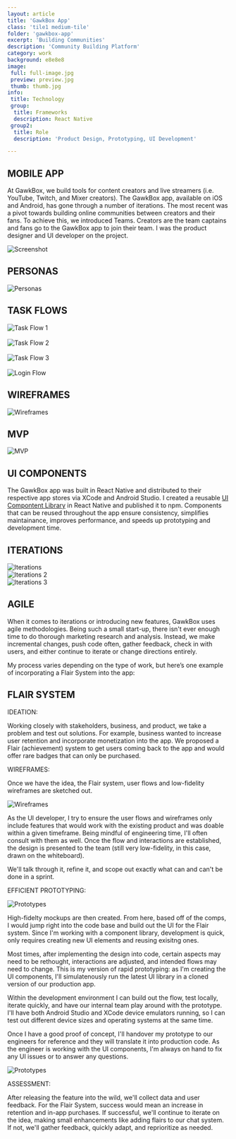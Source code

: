 ```yaml
---
layout: article
title: 'GawkBox App'
class: 'tile1 medium-tile'
folder: 'gawkbox-app'
excerpt: 'Building Communities'
description: 'Community Building Platform'
category: work
background: e8e8e8
image:
 full: full-image.jpg
 preview: preview.jpg
 thumb: thumb.jpg
info:
 title: Technology
 group: 
  title: Frameworks
  description: React Native
 group2: 
  title: Role
  description: 'Product Design, Prototyping, UI Development'

---
```


## MOBILE APP
At GawkBox, we build tools for content creators and live streamers (i.e. YouTube, Twitch, and Mixer creators). The GawkBox app, available on iOS and Android, has gone through a number of iterations. The most recent was a pivot towards building online communities between creators and their fans. To achieve this, we introduced Teams. Creators are the team captains and fans go to the GawkBox app to join their team. I was the product designer and UI developer on the project. 

 <!-- TEXT -->

<div class="screenshot-container">
	<img srcset="/assets/images/work/{{page.folder}}/preview@2x.jpg 1089w, /assets/images/work/{{page.folder}}/preview.jpg 768w" src="/assets/images/work/{{page.folder}}/preview.jpg" alt="Screenshot" />
</div>

## PERSONAS

<div class="screenshot-container no-border">
	<img srcset="/assets/images/work/{{page.folder}}/process-1@2x.jpg 1089w, /assets/images/work/{{page.folder}}/process-1.jpg 768w" src="/assets/images/work/{{page.folder}}/process-1.jpg" alt="Personas" />
</div>

## TASK FLOWS

<div class="screenshot-container no-border">
	<img srcset="/assets/images/work/{{page.folder}}/process-2@2x.jpg 1089w, /assets/images/work/{{page.folder}}/process-2.jpg 768w" src="/assets/images/work/{{page.folder}}/process-2.jpg" alt="Task Flow 1" />
</div>
<br/>

<div class="screenshot-container no-border">
	<img srcset="/assets/images/work/{{page.folder}}/process-3@2x.jpg 1089w, /assets/images/work/{{page.folder}}/process-3.jpg 768w" src="/assets/images/work/{{page.folder}}/process-3.jpg" alt="Task Flow 2" />
</div>
<br/>

<div class="screenshot-container no-border">
	<img srcset="/assets/images/work/{{page.folder}}/process-4@2x.jpg 1089w, /assets/images/work/{{page.folder}}/process-4.jpg 768w" src="/assets/images/work/{{page.folder}}/process-4.jpg" alt="Task Flow 3" />
</div>
<br/>

<!-- <div class="screenshot-container no-border">
	<img srcset="/assets/images/work/{{page.folder}}/process-5@2x.jpg 1089w, /assets/images/work/{{page.folder}}/process-5.jpg 768w" src="/assets/images/work/{{page.folder}}/process-5.jpg" alt="Task Flow 4" />
</div>  -->

<div class="screenshot-container no-border">
	<img srcset="/assets/images/work/{{page.folder}}/process-9@2x.jpg 1089w, /assets/images/work/{{page.folder}}/process-9.jpg 768w" src="/assets/images/work/{{page.folder}}/process-9.jpg" alt="Login Flow" />
</div>

## WIREFRAMES

<div class="screenshot-container no-border">
	<img srcset="/assets/images/work/{{page.folder}}/process-10@2x.jpg 1089w, /assets/images/work/{{page.folder}}/process-10.jpg 768w" src="/assets/images/work/{{page.folder}}/process-10.jpg" alt="Wireframes" />
</div>


## MVP

<div class="screenshot-container no-border">
	<img srcset="/assets/images/work/{{page.folder}}/process-11@2x.jpg 1089w, /assets/images/work/{{page.folder}}/process-11.jpg 768w" src="/assets/images/work/{{page.folder}}/process-11.jpg" alt="MVP" />
</div>

## UI COMPONENTS
The GawkBox app was built in React Native and distributed to their respective app stores via XCode and Android Studio. I created a reusable [UI Compontent Library](../../../../2018/03/01/gawkbox-styleguide/) in React Native and published it to npm. Components that can be reused throughout the app ensure consistency, simplifies maintainance, improves performance, and speeds up prototyping and development time.

## ITERATIONS

<div class="screenshot-container no-border">
	<img srcset="/assets/images/work/{{page.folder}}/process-14@2x.jpg 1089w, /assets/images/work/{{page.folder}}/process-14.jpg 768w" src="/assets/images/work/{{page.folder}}/process-14.jpg" alt="Iterations" />
</div>

<div class="screenshot-container no-border">
	<img srcset="/assets/images/work/{{page.folder}}/process-12@2x.jpg 1089w, /assets/images/work/{{page.folder}}/process-12.jpg 768w" src="/assets/images/work/{{page.folder}}/process-12.jpg" alt="Iterations 2" />
</div>

<div class="screenshot-container no-border">
	<img srcset="/assets/images/work/{{page.folder}}/process-13@2x.jpg 1089w, /assets/images/work/{{page.folder}}/process-13.jpg 768w" src="/assets/images/work/{{page.folder}}/process-13.jpg" alt="Iterations 3" />
</div>

## AGILE
When it comes to iterations or introducing new features, GawkBox uses agile methodologies. Being such a small start-up, there isn't ever enough time to do thorough marketing research and analysis. Instead, we make incremental changes, push code often, gather feedback, check in with users, and either continue to iterate or change directions entirely.

My process varies depending on the type of work, but here’s one example of incorporating a Flair System into the app:

## FLAIR SYSTEM

IDEATION:

Working closely with stakeholders, business, and product, we take a problem and test out solutions. For example, business wanted to increase user retention and incorporate monetization into the app. We proposed a Flair (achievement) system to get users coming back to the app and would offer rare badges that can only be purchased.

WIREFRAMES:

Once we have the idea, the Flair system, user flows and low-fidelity wireframes are sketched out.

<div class="screenshot-container no-border">
	<img srcset="/assets/images/work/{{page.folder}}/process-6@2x.jpg 1089w, /assets/images/work/{{page.folder}}/process-6.jpg 768w" src="/assets/images/work/{{page.folder}}/process-6.jpg" alt="Wireframes" />
</div>

As the UI developer, I try to ensure the user flows and wireframes only include features that would work with the existing product and was doable within a given timeframe. Being mindful of engineering time, I'll often consult with them as well. Once the flow and interactions are established, the design is presented to the team (still very low-fidelity, in this case, drawn on the whiteboard). 

We'll talk through it, refine it, and scope out exactly what can and can't be done in a sprint. 

EFFICIENT PROTOTYPING:

<div class="screenshot-container no-border">
	<img srcset="/assets/images/work/{{page.folder}}/process-7@2x.jpg 1089w, /assets/images/work/{{page.folder}}/process-7.jpg 768w" src="/assets/images/work/{{page.folder}}/process-7.jpg" alt="Prototypes" />
</div>

High-fidelty mockups are then created. From here, based off of the comps, I would jump right into the code base and build out the UI for the Flair system. Since I'm working with a component library, development is quick, only requires creating new UI elements and reusing exisitng ones. 

Most times, after implementing the design into code, certain aspects may need to be rethought, interactions are adjusted, and intended flows may need to change. This is my version of rapid prototyping: as I'm creating the UI components, I'll simulatenously run the latest UI library in a cloned version of our production app. 

Within the development environment I can build out the flow, test locally, iterate quickly, and have our internal team play around with the prototype. I'll have both Android Studio and XCode device emulators running, so I can test out different device sizes and operating systems at the same time.   

Once I have a good proof of concept, I'll handover my prototype to our engineers for reference and they will translate it into production code. As the engineer is working with the UI components, I'm always on hand to fix any UI issues or to answer any questions.

<div class="screenshot-container no-border">
	<img srcset="/assets/images/work/{{page.folder}}/process-8@2x.jpg 1089w, /assets/images/work/{{page.folder}}/process-8.jpg 768w" src="/assets/images/work/{{page.folder}}/process-8.jpg" alt="Prototypes" />
</div>


ASSESSMENT:

After releasing the feature into the wild, we'll collect data and user feedback. For the Flair System, success would mean an increase in retention and in-app purchases. If successful, we'll continue to iterate on the idea, making small enhancements like adding flairs to our chat system. If not, we'll gather feedback, quickly adapt, and reprioritize as needed. 





